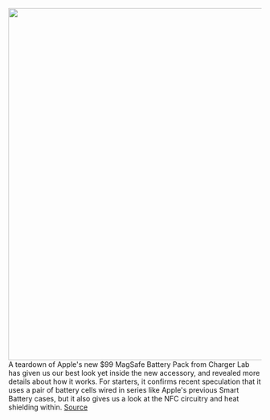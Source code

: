 <img src='https://cdn.vox-cdn.com/thumbor/mU2XIgWU5EPmEGDL1xQ6CXnW6dY=/0x0:2149x1432/1200x0/filters:focal(0x0:2149x1432):no_upscale()/cdn.vox-cdn.com/uploads/chorus_asset/file/22735219/J4hYWZ4XRA.jpg' width='700px' /><br/>
A teardown of Apple's new $99 MagSafe Battery Pack from Charger Lab has given us our best look yet inside the new accessory, and revealed more details about how it works. For starters, it confirms recent speculation that it uses a pair of battery cells wired in series like Apple's previous Smart Battery cases, but it also gives us a look at the NFC circuitry and heat shielding within.
<a href='https://www.theverge.com/2021/7/23/22590033/magsafe-battery-pack-teardown-dual-cell-design'> Source <a/>